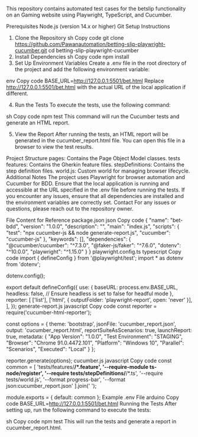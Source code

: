 
This repository contains automated test cases for the betslip functionality on an Gaming website using Playwright, TypeScript, and Cucumber.

Prerequisites
Node.js (version 14.x or higher)
Git
Setup Instructions
1. Clone the Repository
sh
Copy code
git clone https://github.com/Pawanautomation/betting-slip-playwright-cucumber.git
cd betting-slip-playwright-cucumber
2. Install Dependencies
sh
Copy code
npm install
3. Set Up Environment Variables
Create a .env file in the root directory of the project and add the following environment variable:

env
Copy code
BASE_URL=http://127.0.0.1:5501/bet.html
Replace http://127.0.0.1:5501/bet.html with the actual URL of the local application if different.

4. Run the Tests
To execute the tests, use the following command:

sh
Copy code
npm test
This command will run the Cucumber tests and generate an HTML report.

5. View the Report
After running the tests, an HTML report will be generated in the cucumber_report.html file. You can open this file in a browser to view the test results.

Project Structure
pages: Contains the Page Object Model classes.
tests
features: Contains the Gherkin feature files.
stepDefinitions: Contains the step definition files.
world.js: Custom world for managing browser lifecycle.
Additional Notes
The project uses Playwright for browser automation and Cucumber for BDD.
Ensure that the local application is running and accessible at the URL specified in the .env file before running the tests.
If you encounter any issues, ensure that all dependencies are installed and the environment variables are correctly set.
Contact
For any issues or questions, please reach out to the repository owner.

File Content for Reference
package.json
json
Copy code
{
  "name": "bet-bdd",
  "version": "1.0.0",
  "description": "",
  "main": "index.js",
  "scripts": {
    "test": "npx cucumber-js && node generate-report.js",
    "cucumber": "cucumber-js"
  },
  "keywords": [],
  "dependencies": {
    "@cucumber/cucumber": "^7.3.0",
    "@faker-js/faker": "^7.6.0",
    "dotenv": "^10.0.0",
    "playwright": "^1.15.0"
  }
}
playwright.config.ts
typescript
Copy code
import { defineConfig } from '@playwright/test';
import * as dotenv from 'dotenv';

dotenv.config();

export default defineConfig({
  use: {
    baseURL: process.env.BASE_URL,
    headless: false, // Ensure headless is set to false for headful mode
  },
  reporter: [
    ['list'],
    ['html', { outputFolder: 'playwright-report', open: 'never' }],
  ],
});
generate-report.js
javascript
Copy code
const reporter = require('cucumber-html-reporter');

const options = {
  theme: 'bootstrap',
  jsonFile: 'cucumber_report.json',
  output: 'cucumber_report.html',
  reportSuiteAsScenarios: true,
  launchReport: true,
  metadata: {
    "App Version": "1.0.0",
    "Test Environment": "STAGING",
    "Browser": "Chrome  91.0.4472.101",
    "Platform": "Windows 10",
    "Parallel": "Scenarios",
    "Executed": "Local"
  }
};

reporter.generate(options);
cucumber.js
javascript
Copy code
const common = [
  'tests/features/**/*.feature',
  '--require-module ts-node/register',
  '--require tests/stepDefinitions/**/*.ts',
  '--require tests/world.js',
  '--format progress-bar',
  '--format json:cucumber_report.json'
].join(' ');

module.exports = {
  default: common
};
Example .env File
arduino
Copy code
BASE_URL=http://127.0.0.1:5501/bet.html
Running the Tests
After setting up, run the following command to execute the tests:

sh
Copy code
npm test
This will run the tests and generate a report in cucumber_report.html.
